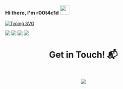 ###  Hi there, I'm r00t4c1d <img width="30" src="https://camo.githubusercontent.com/e8e7b06ecf583bc040eb60e44eb5b8e0ecc5421320a92929ce21522dbc34c891/68747470733a2f2f6d656469612e67697068792e636f6d2f6d656469612f6876524a434c467a6361737252346961377a2f67697068792e676966">

[![Typing SVG](https://readme-typing-svg.herokuapp.com?font=Goldman&pause=900&color=18F700&center=true&width=435&lines=I'm+Rishi;Cyber+Security+Enthusiast;Self-Taught+Cybersec+Student;Red+Teamer)](https://git.io/typing-svg)

[![](https://img.shields.io/badge/-%20Website-FFF)](https://?ref=github)
[![](https://img.shields.io/badge/-Discord-FFF?&logo=Discord)](https://discord.gg/r00t_4c1d)
[![](https://img.shields.io/badge/-Telegram-FFF?&logo=Telegram)](https://t.me/r00t4c1d)
[![](https://img.shields.io/badge/-Instagram-FFF?&logo=Instagram)](https://www.instagram.com/rishi_rootec/)

<h1 align="center">Get in Touch! 📬</h1>
<Br>
<p align="center">
<a <a href="mailto:rishi_me@protonmail.com" target="blank"><img align="center" src="https://img.shields.io/badge/rishi__me@protonmail.com-D14836?style=for-the-badge&logo=gmail&logoColor=white" /></a>
</p>
